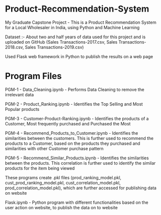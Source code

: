 # Product-Recommendation-System
My Graduate Capstone Project - This is a Product Recommendation System for a Local Wholesaler in India, using Python and Machine Learning 

Dataset :- About two and half years of data used for this project and is uploaded on GitHub (Sales Transactions-2017.csv, Sales Transactions-2018.csv, Sales Transactions-2019.csv)

Used Flask web framework in Python to publish the results on a web page



# Program Files
PGM-1 - Data_Cleaning.ipynb                  - Performs Data Cleaning to remove the irrelevant data

PGM-2 - Product_Ranking.ipynb                - Identifies the Top Selling and Most Popular products

PGM-3 - Customer-Product-Ranking.ipynb       - Identifies the products of a Customer, Most frequently purchased and Purchased the Most

PGM-4 - Recommend_Products_to_Customer.ipynb - Identifies the similarities between the customers. This is further used to recommend the products to a Customer, based on the products they purchased and similarities with other Customer purchase pattern

PGM-5 - Recommend_Similar_Products.ipynb     - Identifies the similarities between the products. This correlation is further used to identify the similar products for the item being viewed

These programs create .pkl files (prod_ranking_model.pkl, cust_prod_ranking_model.pkl, cust_correlation_model.pkl, prod_correlation_model.pkl), which are further accessed for publishing data on website

Flask.ipynb   - Python program with different functionalities based on the user action on website, to publish the data on to website
